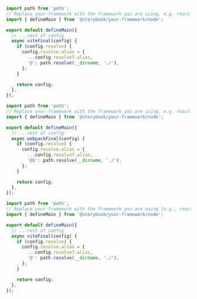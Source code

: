 ```ts filename=".storybook/main.js|ts" renderer="common" language="ts" tabTitle="Vite (CSF 3)"
import path from 'path';
// Replace your-framework with the framework you are using, e.g. react-vite, nextjs-vite, vue3-vite, etc.
import { defineMain } from '@storybook/your-framework/node';

export default defineMain({
  // ...rest of config
  async viteFinal(config) {
    if (config.resolve) {
      config.resolve.alias = {
        ...config.resolve?.alias,
        '@': path.resolve(__dirname, './'),
      };
    }

    return config;
  },
});
```

```ts filename=".storybook/main.js|ts" renderer="common" language="ts" tabTitle="Webpack"
import path from 'path';
// Replace your-framework with the framework you are using, e.g. react-webpack, nextjs, angular, etc.
import { defineMain } from '@storybook/your-framework/node';

export default defineMain({
  // ...rest of config
  async webpackFinal(config) {
    if (config.resolve) {
      config.resolve.alias = {
        ...config.resolve?.alias,
        '@$': path.resolve(__dirname, './'),
      };
    }

    return config;
  },
});
```

```ts filename=".storybook/main.js|ts" renderer="react" language="ts" tabTitle="Vite (CSF Next 🧪)"
import path from 'path';
// Replace your-framework with the framework you are using (e.g., react-vite, nextjs, nextjs-vite)
import { defineMain } from '@storybook/your-framework/node';

export default defineMain({
  // ...rest of config
  async viteFinal(config) {
    if (config.resolve) {
      config.resolve.alias = {
        ...config.resolve?.alias,
        '@': path.resolve(__dirname, './'),
      };
    }

    return config;
  },
});
```
